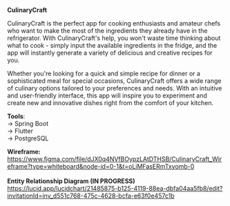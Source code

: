 **CulinaryCraft**

CulinaryCraft is the perfect app for cooking enthusiasts and amateur chefs who want to make the most of the ingredients they already have in the refrigerator. With CulinaryCraft's help, you won't waste time thinking about what to cook - simply input the available ingredients in the fridge, and the app will instantly generate a variety of delicious and creative recipes for you.

Whether you're looking for a quick and simple recipe for dinner or a sophisticated meal for special occasions, CulinaryCraft offers a wide range of culinary options tailored to your preferences and needs. With an intuitive and user-friendly interface, this app will inspire you to experiment and create new and innovative dishes right from the comfort of your kitchen.

**Tools**: <br />
-> Spring Boot <br />
-> Flutter <br />
-> PostgreSQL <br />

**Wireframe:**<br />
https://www.figma.com/file/dJX0q4NVfBOypzLAtDTHSB/CulinaryCraft_Wireframe?type=whiteboard&node-id=0-1&t=oLiMFasERmTxyomb-0<br /><br />
**Entity Relationship Diagram (IN PROGRESS)**<br />
https://lucid.app/lucidchart/21485875-b125-4119-88ea-dbfa04aa5fb8/edit?invitationId=inv_d551c768-475c-4628-bcfa-e63f0e457c1b
